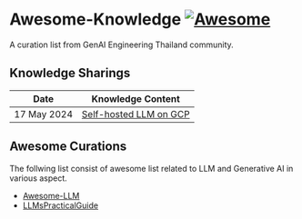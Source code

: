 # Awesome-Knowledge [![Awesome](https://awesome.re/badge.svg)](https://awesome.re)

A curation list from GenAI Engineering Thailand community.

## Knowledge Sharings
| Date      | Knowledge Content |
| ----------- | ----------- |
| 17 May 2024 | [Self-hosted LLM on GCP](./knowledge-sharing/#0%20-%20Self-hosted%20LLM%20on%20GCP/README.md)  |


## Awesome Curations
The follwing list consist of awesome list related to LLM and Generative AI in various aspect.
- [Awesome-LLM](https://github.com/Hannibal046/Awesome-LLM/tree/main)
- [LLMsPracticalGuide](https://github.com/Mooler0410/LLMsPracticalGuide)


